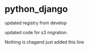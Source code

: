 # python_django

updated registry from develop

updated code for s3 migration.

Nothing is chagend just added this line
